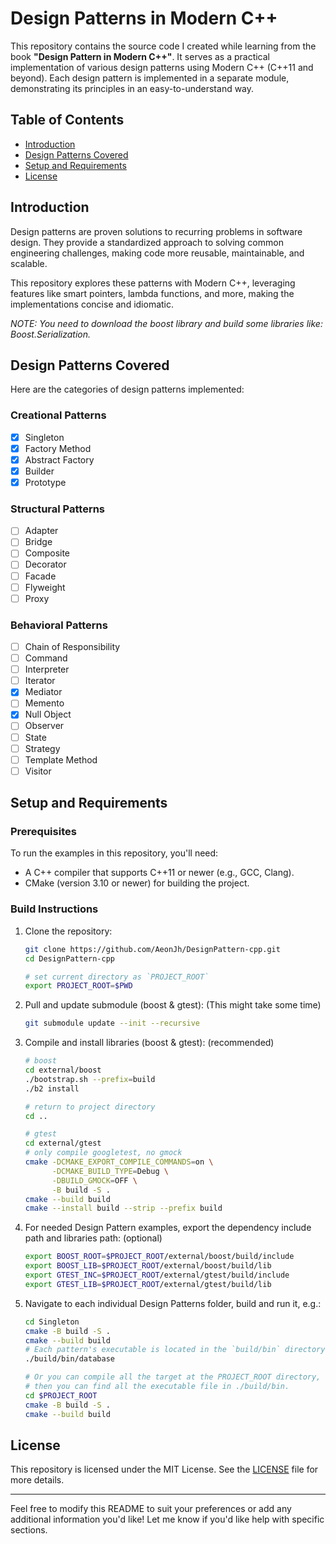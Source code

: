 # Design Patterns in Modern C++

This repository contains the source code I created while learning from the book **"Design Pattern in Modern C++"**. It serves as a practical implementation of various design patterns using Modern C++ (C++11 and beyond). Each design pattern is implemented in a separate module, demonstrating its principles in an easy-to-understand way.

## Table of Contents
- [Introduction](#introduction)
- [Design Patterns Covered](#design-patterns-covered)
- [Setup and Requirements](#setup-and-requirements)
- [License](#license)

## Introduction
Design patterns are proven solutions to recurring problems in software design. They provide a standardized approach to solving common engineering challenges, making code more reusable, maintainable, and scalable.

This repository explores these patterns with Modern C++, leveraging features like smart pointers, lambda functions, and more, making the implementations concise and idiomatic.

*NOTE: You need to download the boost library and build some libraries like: Boost.Serialization.*

## Design Patterns Covered
Here are the categories of design patterns implemented:

### Creational Patterns
- [x] Singleton
- [x] Factory Method
- [x] Abstract Factory
- [x] Builder
- [x] Prototype

### Structural Patterns
- [ ] Adapter
- [ ] Bridge
- [ ] Composite
- [ ] Decorator
- [ ] Facade
- [ ] Flyweight
- [ ] Proxy

### Behavioral Patterns
- [ ] Chain of Responsibility
- [ ] Command
- [ ] Interpreter
- [ ] Iterator
- [x] Mediator
- [ ] Memento
- [x] Null Object
- [ ] Observer
- [ ] State
- [ ] Strategy
- [ ] Template Method
- [ ] Visitor

## Setup and Requirements
### Prerequisites
To run the examples in this repository, you'll need:
- A C++ compiler that supports C++11 or newer (e.g., GCC, Clang).
- CMake (version 3.10 or newer) for building the project.

### Build Instructions
1. Clone the repository:
   ```bash
   git clone https://github.com/AeonJh/DesignPattern-cpp.git
   cd DesignPattern-cpp

   # set current directory as `PROJECT_ROOT`
   export PROJECT_ROOT=$PWD
   ```

2. Pull and update submodule (boost & gtest): (This might take some time)
   ```bash
   git submodule update --init --recursive
   ```

3. Compile and install libraries (boost & gtest): (recommended)
   ```bash
   # boost
   cd external/boost
   ./bootstrap.sh --prefix=build
   ./b2 install

   # return to project directory
   cd ..

   # gtest
   cd external/gtest
   # only compile googletest, no gmock
   cmake -DCMAKE_EXPORT_COMPILE_COMMANDS=on \
         -DCMAKE_BUILD_TYPE=Debug \
         -DBUILD_GMOCK=OFF \
         -B build -S .
   cmake --build build
   cmake --install build --strip --prefix build
   ```

5. For needed Design Pattern examples, export the dependency include path and libraries path: (optional)
   ```bash
   export BOOST_ROOT=$PROJECT_ROOT/external/boost/build/include
   export BOOST_LIB=$PROJECT_ROOT/external/boost/build/lib
   export GTEST_INC=$PROJECT_ROOT/external/gtest/build/include
   export GTEST_LIB=$PROJECT_ROOT/external/gtest/build/lib
   ```

5. Navigate to each individual Design Patterns folder, build and run it, e.g.:
   ```bash
   cd Singleton
   cmake -B build -S .
   cmake --build build
   # Each pattern's executable is located in the `build/bin` directory.
   ./build/bin/database

   # Or you can compile all the target at the PROJECT_ROOT directory,
   # then you can find all the executable file in ./build/bin.
   cd $PROJECT_ROOT
   cmake -B build -S .
   cmake --build build
   ```

## License
This repository is licensed under the MIT License. See the [LICENSE](LICENSE) file for more details.

---

Feel free to modify this README to suit your preferences or add any additional information you'd like! Let me know if you'd like help with specific sections.
